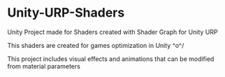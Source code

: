 # Unity-URP-Shaders
Unity Project made for Shaders created with Shader Graph for Unity URP

This shaders are created for games optimization in Unity \^o^/

This project includes visual effects and animations that can be modified from material parameters
